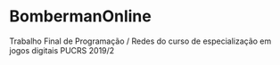 # BombermanOnline
Trabalho Final de Programação / Redes do curso de especialização em jogos digitais PUCRS 2019/2
